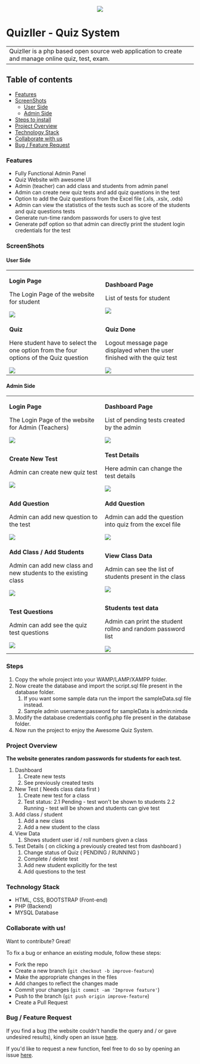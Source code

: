 <p align="center"><img src="https://github.com/iamrohitsuthar/Quizller/blob/master/images/icons/logo.png"/></p>

# Quizller - Quiz System
<table>
  <tr>
    <td>
       Quizller is a php based open source web application to create and manage online quiz, test, exam. 
    </td>
  </tr>
</table>

## Table of contents

* [Features](#features)
* [ScreenShots](#screenshots)
  - [User Side](#user-side)
  - [Admin Side](#admin-side)
* [Steps to install](#steps)
* [Project Overview](#project-overview)
* [Technology Stack](#technology-stack)
* [Collaborate with us](#collaborate-with-us)
* [Bug / Feature Request](#bug--feature-request)

### Features
- Fully Functional Admin Panel
- Quiz Website with awesome UI
- Admin (teacher) can add class and students from admin panel
- Admin can create new quiz tests and add quiz questions in the test
- Option to add the Quiz questions from the Excel file (.xls, .xslx, .ods)
- Admin can view the statistics of the tests such as score of the students and quiz questions tests
- Generate run-time random passwords for users to give test
- Generate pdf option so that admin can directly print the student login credentials for the test

### ScreenShots
#### User Side
<table>
  <tr>
    <td>
      <p><b>Login Page</b></p>
      <p>The Login Page of the website for student</p>
      <img src="http://iamrohitsuthar.000webhostapp.com/android/github/quizller/student_login.png"/>
    </td>
    <td>
      <p><b>Dashboard Page</b></p>
      <p>List of tests for student</p>
      <img src="http://iamrohitsuthar.000webhostapp.com/android/github/quizller/student_dashboard.png"/>
    </td>
  </tr>
  
  <tr>
    <td>
      <p><b>Quiz</b></p>
      <p>Here student have to select the one option from the four options of the Quiz question</p>
      <img src="http://iamrohitsuthar.000webhostapp.com/android/github/quizller/student_quiz.png"/>
    </td>
    <td>
      <p><b>Quiz Done</b></p>
      <p>Logout message page displayed when the user finished with the quiz test</p>
      <img src="http://iamrohitsuthar.000webhostapp.com/android/github/quizller/student_test_finish.png"/>
    </td>
  </tr>
</table>

#### Admin Side
<table>
  <tr>
    <td>
      <p><b>Login Page</b></p>
      <p>The Login Page of the website for Admin (Teachers) </p>
      <img src="http://iamrohitsuthar.000webhostapp.com/android/github/quizller/admin_login.png"/>
    </td>
    <td>
      <p><b>Dashboard Page</b></p>
      <p>List of pending tests created by the admin</p>
      <img src="http://iamrohitsuthar.000webhostapp.com/android/github/quizller/admin_dashbaord.png"/>
    </td>
  </tr>
  
  <tr>
    <td>
      <p><b>Create New Test</b></p>
      <p>Admin can create new quiz test</p>
      <img src="http://iamrohitsuthar.000webhostapp.com/android/github/quizller/admin_new_test.png"/>
    </td>
    <td>
      <p><b>Test Details</b></p>
      <p>Here admin can change the test details</p>
      <img src="http://iamrohitsuthar.000webhostapp.com/android/github/quizller/admin_test_details.png"/>
    </td>
  </tr>
  <tr>
  <td>
    <p><b>Add Question</b></p>
    <p>Admin can add new question to the test</p>
    <img src="http://iamrohitsuthar.000webhostapp.com/android/github/quizller/admin_add_question.png"/>
  </td>
  <td>
    <p><b>Add Question</b></p>
    <p>Admin can add the question into quiz from the excel file</p>
    <img src="http://iamrohitsuthar.000webhostapp.com/android/github/quizller/admin_excel.png"/>
  </td>
</tr>
<tr>
<td>
  <p><b>Add Class / Add Students</b></p>
  <p>Admin can add new class and new students to the existing class</p>
  <img src="http://iamrohitsuthar.000webhostapp.com/android/github/quizller/admin_class_student.png"/>
</td>
<td>
  <p><b>View Class Data</b></p>
  <p>Admin can see the list of students present in the class</p>
  <img src="http://iamrohitsuthar.000webhostapp.com/android/github/quizller/admin_view_data.png"/>
</td>
</tr>
<tr>
<td>
  <p><b>Test Questions</b></p>
  <p>Admin can add see the quiz test questions</p>
  <img src="http://iamrohitsuthar.000webhostapp.com/android/github/quizller/admin_questions.png"/>
</td>
<td>
  <p><b>Students test data</b></p>
  <p>Admin can print the student rollno and random password list</p>
  <img src="http://iamrohitsuthar.000webhostapp.com/android/github/quizller/admin_test_cred.png"/>
</td>
</tr>
</table>

### Steps
1. Copy the whole project into your WAMP/LAMP/XAMPP folder.
2. Now create the database and import the script.sql file present in the database folder.
    1. If you want some sample data run the import the sampleData.sql file instead.
    2. Sample admin username:password for sampleData is admin:nimda
3. Modify the database credentials config.php file present in the database folder.
4. Now run the project to enjoy the Awesome Quiz System.

### Project Overview
**The website generates random passwords for students for each test.**
1. Dashboard
    1. Create new tests
    2. See previously created tests
2. New Test ( Needs class data first )
    1. Create new test for a class
    2. Test status:
      2.1 Pending - test won't be shown to students
      2.2 Running - test will be shown and students can give test
3. Add class / student
    1. Add a new class
    2. Add a new student to the class
4. View Data
    1. Shows student user id / roll numbers given a class
5. Test Details ( on clicking a previously created test from dashboard )
    1. Change status of Quiz ( PENDING / RUNNING )
    2. Complete / delete test
    3. Add new student explicitly for the test
    4. Add questions to the test

### Technology Stack
- HTML, CSS, BOOTSTRAP (Front-end)
- PHP (Backend)
- MYSQL Database
  
### Collaborate with us!
Want to contribute? Great!<br/>

To fix a bug or enhance an existing module, follow these steps:

- Fork the repo
- Create a new branch (`git checkout -b improve-feature`)
- Make the appropriate changes in the files
- Add changes to reflect the changes made
- Commit your changes (`git commit -am 'Improve feature'`)
- Push to the branch (`git push origin improve-feature`)
- Create a Pull Request 
  
 
### Bug / Feature Request

If you find a bug (the website couldn't handle the query and / or gave undesired results), kindly open an issue [here](https://github.com/iamrohitsuthar/quizller/issues/new).

If you'd like to request a new function, feel free to do so by opening an issue [here](https://github.com/iamrohitsuthar/quizller/issues/new).

